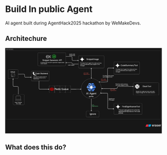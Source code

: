 # Build In public Agent

AI agent built during AgentHack2025 hackathon by WeMakeDevs.

## Architechure

![alt text](alpha_architecture.svg "optional title")

## What does this do?
